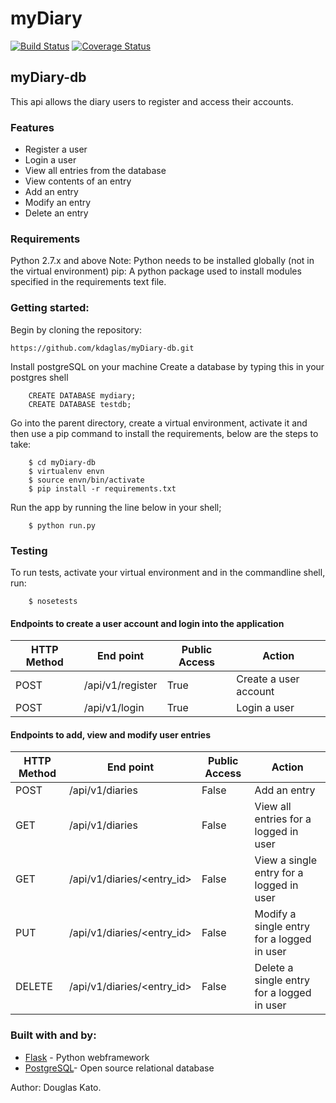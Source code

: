 # myDiary

[![Build Status](https://travis-ci.org/kdaglas/myDiary-db.svg?branch=develop)](https://travis-ci.org/kdaglas/myDiary-db)
[![Coverage Status](https://coveralls.io/repos/github/kdaglas/myDiary-db/badge.svg?branch=develop)](https://coveralls.io/github/kdaglas/myDiary-db?branch=develop)

## myDiary-db

This api allows the diary users to register and access their accounts.

### Features

- Register a user
- Login a user
- View all entries from the database
- View contents of an entry
- Add an entry
- Modify an entry
- Delete an entry

### Requirements

Python 2.7.x and above
Note: Python needs to be installed globally (not in the virtual environment)
pip: A python package used to install modules specified in the requirements text file.

### Getting started:

Begin by cloning the repository:
```
https://github.com/kdaglas/myDiary-db.git
```
Install postgreSQL on your machine
Create a database by typing this in your postgres shell
```
    CREATE DATABASE mydiary;
    CREATE DATABASE testdb;
```
Go into the parent directory, create a virtual environment, activate it and then use a pip command to install the requirements, below are the steps to take:
```
    $ cd myDiary-db
    $ virtualenv envn
    $ source envn/bin/activate
    $ pip install -r requirements.txt
```
Run the app by running the line below in your shell;
```
    $ python run.py
```

### Testing

To run tests, activate your virtual environment and in the commandline shell, run:
```
    $ nosetests
```
#### Endpoints to create a user account and login into the application
HTTP Method|End point | Public Access|Action
-----------|----------|--------------|------
POST | /api/v1/register | True | Create a user account
POST | /api/v1/login | True | Login a user

#### Endpoints to add, view and modify user entries
HTTP Method|End point | Public Access|Action
-----------|----------|--------------|------
POST | /api/v1/diaries | False | Add an entry
GET | /api/v1/diaries | False | View all entries for a logged in user
GET | /api/v1/diaries/<entry_id> | False | View a single entry for a logged in user
PUT | /api/v1/diaries/<entry_id> | False | Modify a single entry for a logged in user
DELETE | /api/v1/diaries/<entry_id> | False | Delete a single entry for a logged in user

### Built with and by:

- [Flask](https://flask.pocoo.org/) - Python webframework
- [PostgreSQL](https://www.postgresql.org/)- Open source relational database

Author: Douglas Kato.
